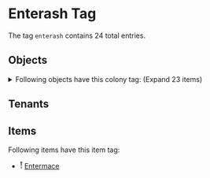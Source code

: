 # Enterash Tag

The tag `enterash` contains 24 total entries.

## Objects

<details markdown="1"><summary>Following objects have this colony tag: (Expand 23 items)</summary>

- <img src="https://raw.githubusercontent.com/Ceterai/Enternia/main/objects/alta/special/plants/trees/ct_azura_tree.png" alt="Azura icon" loading="lazy" height=16px width="auto" /> [Azura](https://ceterai.github.io/MyEnternia/Wiki/Azura)
- <img src="https://raw.githubusercontent.com/Ceterai/Enternia/main/objects/farmables/alta/ground/azura/sapling/icon.png" alt="Azura Sapling icon" loading="lazy" height=16px width="auto" /> [Azura Sapling](https://ceterai.github.io/MyEnternia/Wiki/AzuraSapling)
- <img src="https://raw.githubusercontent.com/Ceterai/Enternia/main/objects/farmables/alta/ground/azura/icon.png" alt="Azura Seed icon" loading="lazy" height=16px width="auto" /> [Azura Seed](https://ceterai.github.io/MyEnternia/Wiki/AzuraSeed)
- <img src="https://raw.githubusercontent.com/Ceterai/Enternia/main/objects/farmables/alta/ground/azura/boosted/icon.png" alt="Boosted Azura Sapling ★★ icon" loading="lazy" height=16px width="auto" /> [Boosted Azura Sapling ★★](https://ceterai.github.io/MyEnternia/Wiki/BoostedAzuraSapling)
- <img src="https://raw.githubusercontent.com/Ceterai/Enternia/main/objects/farmables/alta/liquid/dream/boosted/icon.png" alt="Boosted Dreamer Sapling icon" loading="lazy" height=16px width="auto" /> [Boosted Dreamer Sapling](https://ceterai.github.io/MyEnternia/Wiki/BoostedDreamerSapling)
- <img src="https://raw.githubusercontent.com/Ceterai/Enternia/main/objects/farmables/alta/liquid/ela/boosted/icon.png" alt="Boosted Ela Sapling ★★ icon" loading="lazy" height=16px width="auto" /> [Boosted Ela Sapling ★★](https://ceterai.github.io/MyEnternia/Wiki/BoostedElaSapling)
- <img src="https://raw.githubusercontent.com/Ceterai/Enternia/main/objects/farmables/alta/liquid/ionic/boosted/icon.png" alt="Boosted Ionic Sapling icon" loading="lazy" height=16px width="auto" /> [Boosted Ionic Sapling](https://ceterai.github.io/MyEnternia/Wiki/BoostedIonicSapling)
- <img src="https://raw.githubusercontent.com/Ceterai/Enternia/main/objects/farmables/alta/liquid/dream/sapling/icon.png" alt="Dreamer's Flower Sapling ★ icon" loading="lazy" height=16px width="auto" /> [Dreamer's Flower Sapling ★](https://ceterai.github.io/MyEnternia/Wiki/Dreamer'sFlowerSapling)
- <img src="https://raw.githubusercontent.com/Ceterai/Enternia/main/objects/farmables/alta/liquid/dream/icon.png" alt="Dreamer's Flower Sprout icon" loading="lazy" height=16px width="auto" /> [Dreamer's Flower Sprout](https://ceterai.github.io/MyEnternia/Wiki/Dreamer'sFlowerSprout)
- <img src="https://raw.githubusercontent.com/Ceterai/Enternia/main/objects/farmables/alta/ground/azura/eco/icon.png" alt="Eco Azura Sapling ★ icon" loading="lazy" height=16px width="auto" /> [Eco Azura Sapling ★](https://ceterai.github.io/MyEnternia/Wiki/EcoAzuraSapling)
- <img src="https://raw.githubusercontent.com/Ceterai/Enternia/main/objects/farmables/alta/liquid/dream/eco/icon.png" alt="Eco Dreamer's Flower Sapling icon" loading="lazy" height=16px width="auto" /> [Eco Dreamer's Flower Sapling](https://ceterai.github.io/MyEnternia/Wiki/EcoDreamer'sFlowerSapling)
- <img src="https://raw.githubusercontent.com/Ceterai/Enternia/main/objects/farmables/alta/liquid/ela/eco/icon.png" alt="Eco Ela Sapling icon" loading="lazy" height=16px width="auto" /> [Eco Ela Sapling](https://ceterai.github.io/MyEnternia/Wiki/EcoElaSapling)
- <img src="https://raw.githubusercontent.com/Ceterai/Enternia/main/objects/farmables/alta/liquid/ela/sapling/icon.png" alt="Ela Sapling ★ icon" loading="lazy" height=16px width="auto" /> [Ela Sapling ★](https://ceterai.github.io/MyEnternia/Wiki/ElaSapling)
- <img src="https://raw.githubusercontent.com/Ceterai/Enternia/main/objects/farmables/alta/liquid/ela/icon.png" alt="Ela Sprout icon" loading="lazy" height=16px width="auto" /> [Ela Sprout](https://ceterai.github.io/MyEnternia/Wiki/ElaSprout)
- <img src="https://raw.githubusercontent.com/Ceterai/Enternia/main/objects/biome/enterash/rocks/ct_enhancedmoonrock/icon.png" alt="Enhanced Moonrock icon" loading="lazy" height=16px width="auto" /> [Enhanced Moonrock](https://ceterai.github.io/MyEnternia/Wiki/EnhancedMoonrock)
- <img src="https://raw.githubusercontent.com/Ceterai/Enternia/main/objects/biome/enterash/rocks/ct_enterite_sample/icon.png" alt="Enterite Sample icon" loading="lazy" height=16px width="auto" /> [Enterite Sample](https://ceterai.github.io/MyEnternia/Wiki/EnteriteSample)
- <img src="https://raw.githubusercontent.com/Ceterai/Enternia/main/objects/farmables/alta/ground/enternia/sapling/icon.png" alt="Enternia Sapling icon" loading="lazy" height=16px width="auto" /> [Enternia Sapling](https://ceterai.github.io/MyEnternia/Wiki/EnterniaSapling)
- <img src="https://raw.githubusercontent.com/Ceterai/Enternia/main/objects/farmables/alta/ground/enternia/icon.png" alt="Enternia Seed icon" loading="lazy" height=16px width="auto" /> [Enternia Seed](https://ceterai.github.io/MyEnternia/Wiki/EnterniaSeed)
- <img src="https://raw.githubusercontent.com/Ceterai/Enternia/main/objects/farmables/alta/liquid/ionic/sapling/icon.png" alt="Ionic Sapling ★ icon" loading="lazy" height=16px width="auto" /> [Ionic Sapling ★](https://ceterai.github.io/MyEnternia/Wiki/IonicSapling)
- <img src="https://raw.githubusercontent.com/Ceterai/Enternia/main/objects/alta/special/plants/trees/ct_livira_tree.png" alt="Livira icon" loading="lazy" height=16px width="auto" /> [Livira](https://ceterai.github.io/MyEnternia/Wiki/Livira)
- <img src="https://raw.githubusercontent.com/Ceterai/Enternia/main/objects/farmables/alta/ground/azura/icon.png" alt="Wild Azura Seed icon" loading="lazy" height=16px width="auto" /> [Wild Azura Seed](https://ceterai.github.io/MyEnternia/Wiki/WildAzuraSeed)
- <img src="https://raw.githubusercontent.com/Ceterai/Enternia/main/objects/farmables/alta/liquid/dream/icon.png" alt="Wild Dreamer's Flower Sprout icon" loading="lazy" height=16px width="auto" /> [Wild Dreamer's Flower Sprout](https://ceterai.github.io/MyEnternia/Wiki/WildDreamer'sFlowerSprout)
- <img src="https://raw.githubusercontent.com/Ceterai/Enternia/main/objects/farmables/alta/liquid/ela/icon.png" alt="Wild Ela Sprout icon" loading="lazy" height=16px width="auto" /> [Wild Ela Sprout](https://ceterai.github.io/MyEnternia/Wiki/WildElaSprout)

</details>

## Tenants

## Items

Following items have this item tag:

- <img src="https://raw.githubusercontent.com/Ceterai/Enternia/main/items/active/weapons/melee/alta/light/ct_entermace.png" alt="Entermace icon" loading="lazy" height=16px width="auto" /> [Entermace](https://ceterai.github.io/MyEnternia/Wiki/Entermace)
